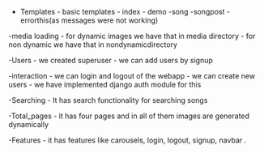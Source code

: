 -  Templates
        - basic templates
        - index
        - demo
        -song
        -songpost
        -errorthis(as messages were not working)


-media loading
        - for dynamic images we have that in media directory
        - for non dynamic we have that in nondynamicdirectory 

-Users 
        - we created superuser
        - we can add users by signup 

-interaction
        - we can login and logout of the webapp
        - we can create new users 
        - we have implemented django auth module for this

-Searching
        - It has search functionality for searching songs 

-Total_pages
        - it has four pages and in all of them images are generated dynamically 

-Features
        - it has  features like carousels, login, logout, signup, navbar .
